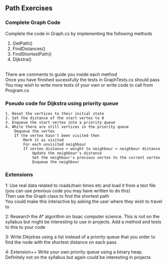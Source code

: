 ## Path Exercises

### Complete Graph Code
Complete the code in Graph.cs by implementing the following methods</br>
1. GetPath()
2. FindDistances()
3. FindShortestPath()
4. Dijkstra()
</br>
There are comments to guide you inside each method</br>
Once you have finished sucessfully the tests in GraphTests.cs should pass</br>
You may wish to write more tests of your own or write code to call from Program.cs</br>

### Pseudo code for Dijkstra using priority queue
```
1. Reset the vertices to their initial state
2. Set the distance of the start vertex to 0
3. Enqueue the start vertex into a priority queue
4. While there are still vertices in the priority queue
   	Dequeue the vertex
	If the vertex hasn't been visited then
		Mark it as visited
		For each unvisited neighbour
		If vertex distance + weight to neighbour < neighbour distance
			Update the neighbour's distance 
			Set the neighbour's previous vertex to the current vertex
			Enqueue the neighbour
```

### Extensions
1: Use real data related to roads/train times etc and load it from a text file (you can use previous code you may have written to do this)</br>
Then use the Graph class to find the shortest path</br>
You could make this interactive by asking the user where they wish to travel to</br>

2: Research the A* algorithm on Issac computer science. This is not on the syllabus but might be interesting to use in projects.
Add a method and tests to this to your code</br>

3: Write Dikjstras using a list instead of a priority queue that you order to find the node with the shortest distance on each pass</br>

4: Extension++ Write your own priority queue using a binary heap. Definitely not on the syllabus but again could be interesting in projects</br>

